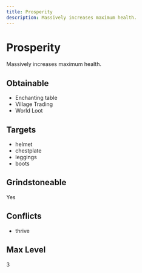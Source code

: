 ```yaml
---
title: Prosperity
description: Massively increases maximum health.
---
```

# Prosperity
Massively increases maximum health.
## Obtainable
- Enchanting table
- Village Trading
- World Loot
## Targets
- helmet
 - chestplate
 - leggings
 - boots
## Grindstoneable
Yes
## Conflicts
- thrive
## Max Level
3
